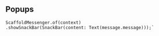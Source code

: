## Popups

````
ScaffoldMessenger.of(context)
.showSnackBar(SnackBar(content: Text(message.message)));`
````


 
